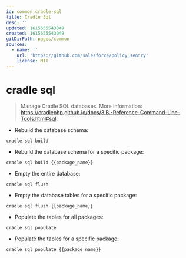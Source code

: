 ```yaml
---
id: common.cradle-sql
title: Cradle Sql
desc: ''
updated: 1615655543049
created: 1615655543049
gitDirPath: pages/common
sources:
  - name: ''
    url: 'https://github.com/salesforce/policy_sentry'
    license: MIT
---
```

# cradle sql

> Manage Cradle SQL databases.
> More information: <https://cradlephp.github.io/docs/3.B.-Reference-Command-Line-Tools.html#sql>.

- Rebuild the database schema:

`cradle sql build`

- Rebuild the database schema for a specific package:

`cradle sql build {{package_name}}`

- Empty the entire database:

`cradle sql flush`

- Empty the database tables for a specific package:

`cradle sql flush {{package_name}}`

- Populate the tables for all packages:

`cradle sql populate`

- Populate the tables for a specific package:

`cradle sql populate {{package_name}}`

